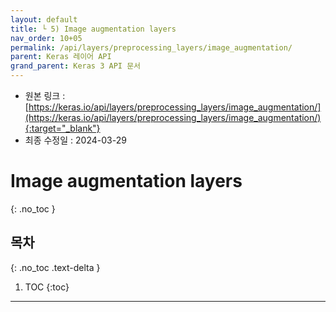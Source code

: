 ```yaml
---
layout: default
title: └ 5) Image augmentation layers
nav_order: 10+05
permalink: /api/layers/preprocessing_layers/image_augmentation/
parent: Keras 레이어 API
grand_parent: Keras 3 API 문서
---
```


* 원본 링크 : [https://keras.io/api/layers/preprocessing_layers/image_augmentation/](https://keras.io/api/layers/preprocessing_layers/image_augmentation/){:target="_blank"}
* 최종 수정일 : 2024-03-29

# Image augmentation layers
{: .no_toc }

## 목차
{: .no_toc .text-delta }

1. TOC
{:toc}

---
